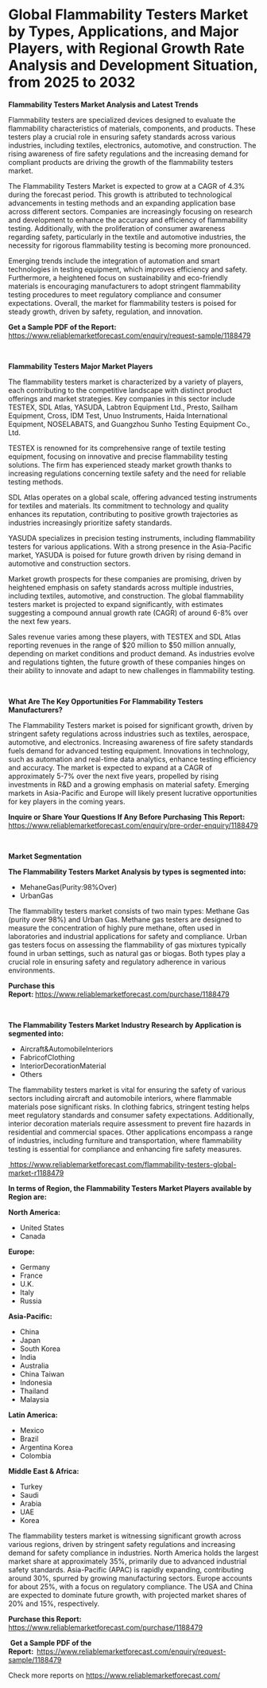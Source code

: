 <p><h1>Global Flammability Testers Market by Types, Applications, and Major Players, with Regional Growth Rate Analysis and Development Situation, from 2025 to 2032</h1></p><p><strong>Flammability Testers Market Analysis and Latest Trends</strong></p>
<p><p>Flammability testers are specialized devices designed to evaluate the flammability characteristics of materials, components, and products. These testers play a crucial role in ensuring safety standards across various industries, including textiles, electronics, automotive, and construction. The rising awareness of fire safety regulations and the increasing demand for compliant products are driving the growth of the flammability testers market.</p><p>The Flammability Testers Market is expected to grow at a CAGR of 4.3% during the forecast period. This growth is attributed to technological advancements in testing methods and an expanding application base across different sectors. Companies are increasingly focusing on research and development to enhance the accuracy and efficiency of flammability testing. Additionally, with the proliferation of consumer awareness regarding safety, particularly in the textile and automotive industries, the necessity for rigorous flammability testing is becoming more pronounced.</p><p>Emerging trends include the integration of automation and smart technologies in testing equipment, which improves efficiency and safety. Furthermore, a heightened focus on sustainability and eco-friendly materials is encouraging manufacturers to adopt stringent flammability testing procedures to meet regulatory compliance and consumer expectations. Overall, the market for flammability testers is poised for steady growth, driven by safety, regulation, and innovation.</p></p>
<p><strong>Get a Sample PDF of the Report:&nbsp;</strong> <a href="https://www.reliablemarketforecast.com/enquiry/request-sample/1188479?utm_campaign=2853&utm_medium=2&utm_source=Github&utm_content=ia&utm_term=30032025&utm_id=flammability-testers">https://www.reliablemarketforecast.com/enquiry/request-sample/1188479</a></p>
<p>&nbsp;</p>
<p><strong>Flammability Testers Major Market Players</strong></p>
<p><p>The flammability testers market is characterized by a variety of players, each contributing to the competitive landscape with distinct product offerings and market strategies. Key companies in this sector include TESTEX, SDL Atlas, YASUDA, Labtron Equipment Ltd., Presto, Sailham Equipment, Cross, IDM Test, Unuo Instruments, Haida International Equipment, NOSELABATS, and Guangzhou Sunho Testing Equipment Co., Ltd.</p><p>TESTEX is renowned for its comprehensive range of textile testing equipment, focusing on innovative and precise flammability testing solutions. The firm has experienced steady market growth thanks to increasing regulations concerning textile safety and the need for reliable testing methods.</p><p>SDL Atlas operates on a global scale, offering advanced testing instruments for textiles and materials. Its commitment to technology and quality enhances its reputation, contributing to positive growth trajectories as industries increasingly prioritize safety standards.</p><p>YASUDA specializes in precision testing instruments, including flammability testers for various applications. With a strong presence in the Asia-Pacific market, YASUDA is poised for future growth driven by rising demand in automotive and construction sectors.</p><p>Market growth prospects for these companies are promising, driven by heightened emphasis on safety standards across multiple industries, including textiles, automotive, and construction. The global flammability testers market is projected to expand significantly, with estimates suggesting a compound annual growth rate (CAGR) of around 6-8% over the next few years.</p><p>Sales revenue varies among these players, with TESTEX and SDL Atlas reporting revenues in the range of $20 million to $50 million annually, depending on market conditions and product demand. As industries evolve and regulations tighten, the future growth of these companies hinges on their ability to innovate and adapt to new challenges in flammability testing.</p></p>
<p>&nbsp;</p>
<p><strong>What Are The Key Opportunities For Flammability Testers Manufacturers?</strong></p>
<p><p>The Flammability Testers market is poised for significant growth, driven by stringent safety regulations across industries such as textiles, aerospace, automotive, and electronics. Increasing awareness of fire safety standards fuels demand for advanced testing equipment. Innovations in technology, such as automation and real-time data analytics, enhance testing efficiency and accuracy. The market is expected to expand at a CAGR of approximately 5-7% over the next five years, propelled by rising investments in R&D and a growing emphasis on material safety. Emerging markets in Asia-Pacific and Europe will likely present lucrative opportunities for key players in the coming years.</p></p>
<p><strong>Inquire or Share Your Questions If Any Before Purchasing This Report:</strong> <a href="https://www.reliablemarketforecast.com/enquiry/pre-order-enquiry/1188479?utm_campaign=2853&utm_medium=2&utm_source=Github&utm_content=ia&utm_term=30032025&utm_id=flammability-testers">https://www.reliablemarketforecast.com/enquiry/pre-order-enquiry/1188479</a></p>
<p>&nbsp;</p>
<p><strong>Market Segmentation</strong></p>
<p><strong>The Flammability Testers Market Analysis by types is segmented into:</strong></p>
<p><ul><li>MehaneGas(Purity:98%Over)</li><li>UrbanGas</li></ul></p>
<p><p>The flammability testers market consists of two main types: Methane Gas (purity over 98%) and Urban Gas. Methane gas testers are designed to measure the concentration of highly pure methane, often used in laboratories and industrial applications for safety and compliance. Urban gas testers focus on assessing the flammability of gas mixtures typically found in urban settings, such as natural gas or biogas. Both types play a crucial role in ensuring safety and regulatory adherence in various environments.</p></p>
<p><strong>Purchase this Report:&nbsp;</strong><a href="https://www.reliablemarketforecast.com/purchase/1188479?utm_campaign=2853&utm_medium=2&utm_source=Github&utm_content=ia&utm_term=30032025&utm_id=flammability-testers">https://www.reliablemarketforecast.com/purchase/1188479</a></p>
<p>&nbsp;</p>
<p><strong>The Flammability Testers Market Industry Research by Application is segmented into:</strong></p>
<p><ul><li>Aircraft&AutomobileInteriors</li><li>FabricofClothing</li><li>InteriorDecorationMaterial</li><li>Others</li></ul></p>
<p><p>The flammability testers market is vital for ensuring the safety of various sectors including aircraft and automobile interiors, where flammable materials pose significant risks. In clothing fabrics, stringent testing helps meet regulatory standards and consumer safety expectations. Additionally, interior decoration materials require assessment to prevent fire hazards in residential and commercial spaces. Other applications encompass a range of industries, including furniture and transportation, where flammability testing is essential for compliance and enhancing fire safety measures.</p></p>
<p><a href="https://www.reliablemarketforecast.com/flammability-testers-global-market-r1188479?utm_campaign=2853&utm_medium=2&utm_source=Github&utm_content=ia&utm_term=30032025&utm_id=flammability-testers">&nbsp;https://www.reliablemarketforecast.com/flammability-testers-global-market-r1188479</a></p>
<p><strong>In terms of Region, the Flammability Testers Market Players available by Region are:</strong></p>
<p>
    <p> <strong> North America: </strong>
        <ul>
            <li>United States</li>
            <li>Canada</li>
        </ul>
        </p> 
    <p> <strong> Europe: </strong>
        <ul>
            <li>Germany</li>
            <li>France</li>
            <li>U.K.</li>
            <li>Italy</li>
            <li>Russia</li>
        </ul>
        </p> 
    <p> <strong> Asia-Pacific: </strong>
        <ul>
            <li>China</li>
            <li>Japan</li>
            <li>South Korea</li>
            <li>India</li>
            <li>Australia</li>
            <li>China Taiwan</li>
            <li>Indonesia</li>
            <li>Thailand</li>
            <li>Malaysia</li>
        </ul>
        </p> 
    <p> <strong> Latin America: </strong>
        <ul>
            <li>Mexico</li>
            <li>Brazil</li>
            <li>Argentina Korea</li>
            <li>Colombia</li>
        </ul>
        </p> 
    <p> <strong> Middle East & Africa: </strong>
        <ul>
            <li>Turkey</li>
            <li>Saudi</li>
            <li>Arabia</li>
            <li>UAE</li>
            <li>Korea</li>
        </ul>
    </p>
    </p>
<p><p>The flammability testers market is witnessing significant growth across various regions, driven by stringent safety regulations and increasing demand for safety compliance in industries. North America holds the largest market share at approximately 35%, primarily due to advanced industrial safety standards. Asia-Pacific (APAC) is rapidly expanding, contributing around 30%, spurred by growing manufacturing sectors. Europe accounts for about 25%, with a focus on regulatory compliance. The USA and China are expected to dominate future growth, with projected market shares of 20% and 15%, respectively.</p></p>
<p><strong>Purchase this Report: </strong><a href="https://www.reliablemarketforecast.com/purchase/1188479?utm_campaign=2853&utm_medium=2&utm_source=Github&utm_content=ia&utm_term=30032025&utm_id=flammability-testers">https://www.reliablemarketforecast.com/purchase/1188479</a></p>
<p>&nbsp;<strong>Get a Sample PDF of the Report:&nbsp;&nbsp;</strong><a href="https://www.reliablemarketforecast.com/enquiry/request-sample/1188479?utm_campaign=2853&utm_medium=2&utm_source=Github&utm_content=ia&utm_term=30032025&utm_id=flammability-testers">https://www.reliablemarketforecast.com/enquiry/request-sample/1188479</a></p>
<p><strong></strong></p>
<p>Check more reports on <a href="https://www.reliablemarketforecast.com/?utm_campaign=2853&utm_medium=2&utm_source=Github&utm_content=ia&utm_term=30032025&utm_id=flammability-testers">https://www.reliablemarketforecast.com/</a></p>